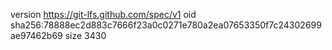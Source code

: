 version https://git-lfs.github.com/spec/v1
oid sha256:78888ec2d883c7666f23a0c0271e780a2ea07653350f7c24302699ae97462b69
size 3430
